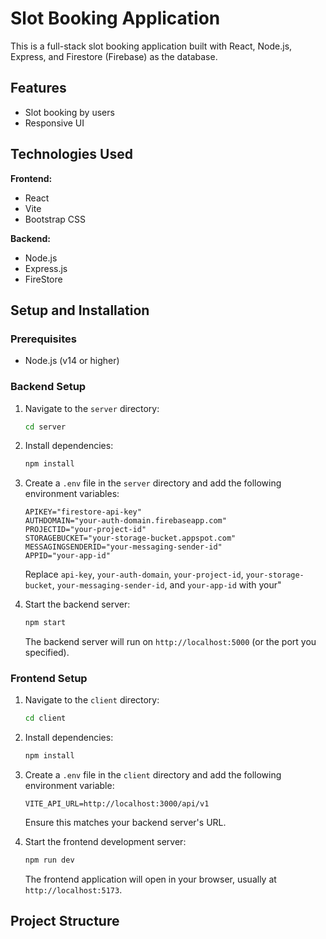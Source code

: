 # Slot Booking Application

This is a full-stack slot booking application built with React, Node.js, Express, and Firestore (Firebase) as the database.

## Features

- Slot booking by users
- Responsive UI

## Technologies Used

**Frontend:**
- React
- Vite
- Bootstrap CSS

**Backend:**
- Node.js
- Express.js
- FireStore

## Setup and Installation

### Prerequisites

- Node.js (v14 or higher)

### Backend Setup

1. Navigate to the `server` directory:
   ```bash
   cd server
   ```
2. Install dependencies:
   ```bash
   npm install
   ```
3. Create a `.env` file in the `server` directory and add the following environment variables:
   ```
   APIKEY="firestore-api-key"
   AUTHDOMAIN="your-auth-domain.firebaseapp.com"
   PROJECTID="your-project-id"
   STORAGEBUCKET="your-storage-bucket.appspot.com"
   MESSAGINGSENDERID="your-messaging-sender-id"
   APPID="your-app-id"
   ```
   Replace `api-key`, `your-auth-domain`, `your-project-id`, `your-storage-bucket`, `your-messaging-sender-id`, and `your-app-id` with your"

4. Start the backend server:
   ```bash
   npm start
   ```
   The backend server will run on `http://localhost:5000` (or the port you specified).

### Frontend Setup

1. Navigate to the `client` directory:
   ```bash
   cd client
   ```
2. Install dependencies:
   ```bash
   npm install
   ```
3. Create a `.env` file in the `client` directory and add the following environment variable:
   ```
   VITE_API_URL=http://localhost:3000/api/v1
   ```
   Ensure this matches your backend server's URL.

4. Start the frontend development server:
   ```bash
   npm run dev
   ```
   The frontend application will open in your browser, usually at `http://localhost:5173`.

## Project Structure
